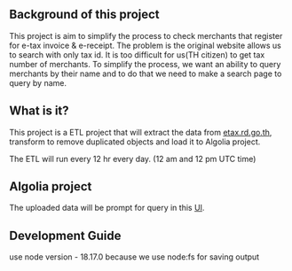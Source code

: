 ## Background of this project
This project is aim to simplify the process to check merchants that register for e-tax invoice & e-receipt. The problem is the original website allows us to search with only tax id. It is too difficult for us(TH citizen) to get tax number of merchants. To simplify the process, we want an ability to query merchants by their name and to do that we need to make a search page to query by name.

## What is it?
This project is a ETL project that will extract the data from [etax.rd.go.th](https://etax.rd.go.th/etax_staticpage/app/#/index/registered#top), transform to remove duplicated objects and load it to Algolia project.

The ETL will run every 12 hr every day. (12 am and 12 pm UTC time)

## Algolia project
The uploaded data will be prompt for query in this [UI](https://dashboard.algolia.com/interface-demos/16ce4179-4f05-40ef-9cb1-4e267297c1c6).

## Development Guide
use node version - 18.17.0 because we use node:fs for saving output